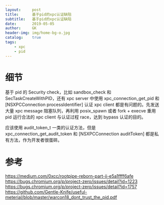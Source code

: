 ```yaml
---
layout:     post
title:      基于pid的xpc认证缺陷
subtitle:   基于pid的xpc认证缺陷
date:       2019-05-05
author:     GK
header-img: img/home-bg-o.jpg
catalog:    true
tags:
    - xpc
    - pid
---
```


# 细节

基于 pid 的 Security check，比如 sandbox_check 和 SecTaskCreateWithPID，还有 xpc server 中使用 xpc_connection_get_pid 和 [NSXPCConnection processIdentifier] 认证 xpc client 都是有问题的。先发送大量 xpc message 阻塞队列，再利用 posix_spawn 或者 fork + execve 重用 pid 运行合法的 xpc client 与认证过程 race，达到 bypass 认证的目的。

应该使用 audit_token_t 一类的认证方法，但是 xpc_connection_get_audit_token 和 [NSXPCConnection auditToken] 都是私有方法，作为开发者很蛋碎。


# 参考

<https://medium.com/0xcc/rootpipe-reborn-part-ii-e5a1ffff6afe>
<https://bugs.chromium.org/p/project-zero/issues/detail?id=1223>
<https://bugs.chromium.org/p/project-zero/issues/detail?id=1757>
<https://github.com/Gentle-Knife/useful-meterial/blob/master/warcon18_dont_trust_the_pid.pdf>

